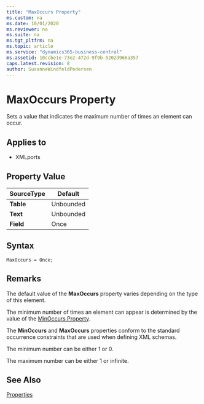 ```yaml
---
title: "MaxOccurs Property"
ms.custom: na
ms.date: 10/01/2020
ms.reviewer: na
ms.suite: na
ms.tgt_pltfrm: na
ms.topic: article
ms.service: "dynamics365-business-central"
ms.assetid: 10ccbe1e-73e2-472d-9f9b-5202d966a357
caps.latest.revision: 8
author: SusanneWindfeldPedersen
---
```


# MaxOccurs Property

Sets a value that indicates the maximum number of times an element can occur.  
  
## Applies to  

- XMLports  
  
## Property Value  
  
|**SourceType**|**Default**|  
|--------------|-----------|  
|**Table**|Unbounded|  
|**Text**|Unbounded|  
|**Field**|Once|  

## Syntax

```AL
MaxOccurs = Once;
```
 
## Remarks

The default value of the **MaxOccurs** property varies depending on the type of this element.  
  
The minimum number of times an element can appear is determined by the value of the [MinOccurs Property](devenv-minoccurs-property.md).  
  
The **MinOccurs** and **MaxOccurs** properties conform to the standard occurrence constraints that are used when defining XML schemas.  
  
The minimum number can be either 1 or 0.  
  
The maximum number can be either 1 or infinite.  
  
## See Also  

[Properties](devenv-properties.md)